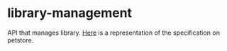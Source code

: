 # library-management
API that manages library.
[Here](https://petstore.swagger.io/?url=https://raw.githubusercontent.com/MiiJack/library-management/TD1/docs/api.yml) is a representation of the specification on petstore.

